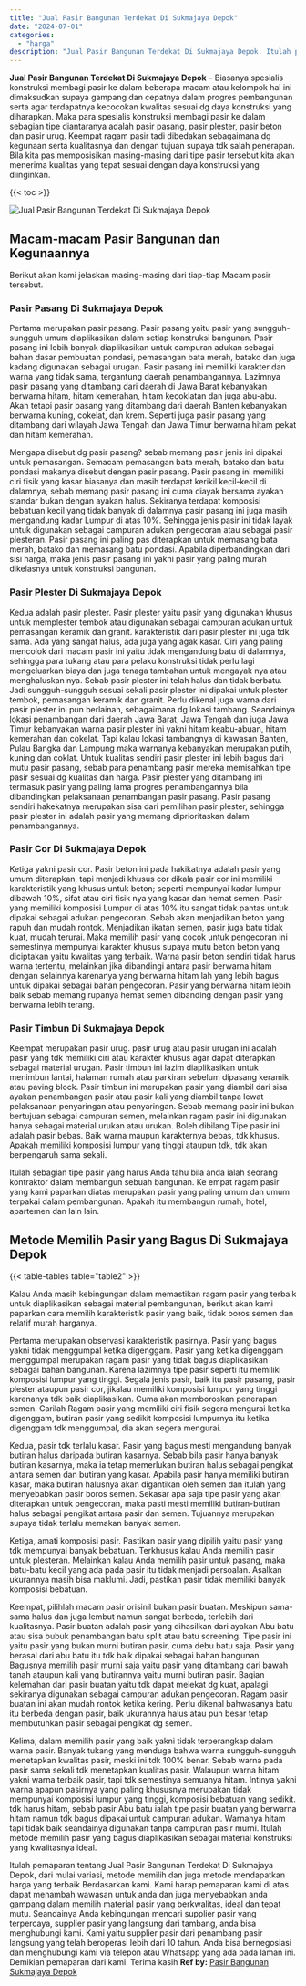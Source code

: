 ```yaml
---
title: "Jual Pasir Bangunan Terdekat Di Sukmajaya Depok"
date: "2024-07-01"
categories: 
  - "harga"
description: "Jual Pasir Bangunan Terdekat Di Sukmajaya Depok. Itulah pemaparan tentang Jual Pasir Bangunan Terdekat Di Sukmajaya Depok, dari mulai variasi, metode memilih..."
---
```


**Jual Pasir Bangunan Terdekat Di Sukmajaya Depok** – Biasanya spesialis konstruksi membagi pasir ke dalam beberapa macam atau kelompok hal ini dimaksudkan supaya gampang dan cepatnya dalam progres pembangunan serta agar terdapatnya kecocokan kwalitas sesuai dg daya konstruksi yang diharapkan. Maka para spesialis konstruksi membagi pasir ke dalam sebagian tipe diantaranya adalah pasir pasang, pasir plester, pasir beton dan pasir urug. Keempat ragam pasir tadi dibedakan sebagaimana dg kegunaan serta kualitasnya dan dengan tujuan supaya tdk salah penerapan. Bila kita pas memposisikan masing-masing dari tipe pasir tersebut kita akan menerima kualitas yang tepat sesuai dengan daya konstruksi yang diinginkan.

{{< toc >}}

![Jual Pasir Bangunan Terdekat Di Sukmajaya Depok](/images/jual-pasir-bangunan-11.png)

## Macam-macam Pasir Bangunan dan Kegunaannya

Berikut akan kami jelaskan masing-masing dari tiap-tiap Macam pasir tersebut.

### Pasir Pasang Di Sukmajaya Depok

Pertama merupakan pasir pasang. Pasir pasang yaitu pasir yang sungguh-sungguh umum diaplikasikan dalam setiap konstruksi bangunan. Pasir pasang ini lebih banyak diaplikasikan untuk campuran adukan sebagai bahan dasar pembuatan pondasi, pemasangan bata merah, batako dan juga kadang digunakan sebagai urugan. Pasir pasang ini memiliki karakter dan warna yang tidak sama, tergantung daerah penambangannya. Lazimnya pasir pasang yang ditambang dari daerah di Jawa Barat kebanyakan berwarna hitam, hitam kemerahan, hitam kecoklatan dan juga abu-abu. Akan tetapi pasir pasang yang ditambang dari daerah Banten kebanyakan berwarna kuning, cokelat, dan krem. Seperti juga pasir pasang yang ditambang dari wilayah Jawa Tengah dan Jawa Timur berwarna hitam pekat dan hitam kemerahan.

Mengapa disebut dg pasir pasang? sebab memang pasir jenis ini dipakai untuk pemasangan. Semacam pemasangan bata merah, batako dan batu pondasi makanya disebut dengan pasir pasang. Pasir pasang ini memiliki ciri fisik yang kasar biasanya dan masih terdapat kerikil kecil-kecil di dalamnya, sebab memang pasir pasang ini cuma diayak bersama ayakan standar bukan dengan ayakan halus. Sekiranya terdapat komposisi bebatuan kecil yang tidak banyak di dalamnya pasir pasang ini juga masih mengandung kadar Lumpur di atas 10%. Sehingga jenis pasir ini tidak layak untuk digunakan sebagai campuran adukan pengecoran atau sebagai pasir plesteran. Pasir pasang ini paling pas diterapkan untuk memasang bata merah, batako dan memasang batu pondasi. Apabila diperbandingkan dari sisi harga, maka jenis pasir pasang ini yakni pasir yang paling murah dikelasnya untuk konstruksi bangunan.

### Pasir Plester Di Sukmajaya Depok

Kedua adalah pasir plester. Pasir plester yaitu pasir yang digunakan khusus untuk memplester tembok atau digunakan sebagai campuran adukan untuk pemasangan keramik dan granit. karakteristik dari pasir plester ini juga tdk sama. Ada yang sangat halus, ada juga yang agak kasar. Ciri yang paling mencolok dari macam pasir ini yaitu tidak mengandung batu di dalamnya, sehingga para tukang atau para pelaku konstruksi tidak perlu lagi mengeluarkan biaya dan juga tenaga tambahan untuk mengayak nya atau menghaluskan nya. Sebab pasir plester ini telah halus dan tidak berbatu. Jadi sungguh-sungguh sesuai sekali pasir plester ini dipakai untuk plester tembok, pemasangan keramik dan granit. Perlu dikenal juga warna dari pasir plester ini pun berlainan, sebagaimana dg lokasi tambang. Seandainya lokasi penambangan dari daerah Jawa Barat, Jawa Tengah dan juga Jawa Timur kebanyakan warna pasir plester ini yakni hitam keabu-abuan, hitam kemerahan dan cokelat. Tapi kalau lokasi tambangnya di kawasan Banten, Pulau Bangka dan Lampung maka warnanya kebanyakan merupakan putih, kuning dan coklat. Untuk kualitas sendiri pasir plester ini lebih bagus dari mutu pasir pasang, sebab para penambang pasir mereka memisahkan tipe pasir sesuai dg kualitas dan harga. Pasir plester yang ditambang ini termasuk pasir yang paling lama progres penambangannya bila dibandingkan pelaksanaan penambangan pasir pasang. Pasir pasang sendiri hakekatnya merupakan sisa dari pemilihan pasir plester, sehingga pasir plester ini adalah pasir yang memang diprioritaskan dalam penambangannya.

### Pasir Cor Di Sukmajaya Depok

Ketiga yakni pasir cor. Pasir beton ini pada hakikatnya adalah pasir yang umum diterapkan, tapi menjadi khusus cor dikala pasir cor ini memiliki karakteristik yang khusus untuk beton; seperti mempunyai kadar lumpur dibawah 10%, sifat atau ciri fisik nya yang kasar dan hemat semen. Pasir yang memiliki komposisi Lumpur di atas 10% itu sangat tidak pantas untuk dipakai sebagai adukan pengecoran. Sebab akan menjadikan beton yang rapuh dan mudah rontok. Menjadikan ikatan semen, pasir juga batu tidak kuat, mudah terurai. Maka memilih pasir yang cocok untuk pengecoran ini semestinya mempunyai karakter khusus supaya mutu beton beton yang diciptakan yaitu kwalitas yang terbaik. Warna pasir beton sendiri tidak harus warna tertentu, melainkan jika dibandingi antara pasir berwarna hitam dengan selainnya karenanya yang berwarna hitam lah yang lebih bagus untuk dipakai sebagai bahan pengecoran. Pasir yang berwarna hitam lebih baik sebab memang rupanya hemat semen dibanding dengan pasir yang berwarna lebih terang.

### Pasir Timbun Di Sukmajaya Depok

Keempat merupakan pasir urug. pasir urug atau pasir urugan ini adalah pasir yang tdk memiliki ciri atau karakter khusus agar dapat diterapkan sebagai material urugan. Pasir timbun ini lazim diaplikasikan untuk menimbun lantai, halaman rumah atau parkiran sebelum dipasang keramik atau paving block. Pasir timbun ini merupakan pasir yang diambil dari sisa ayakan penambangan pasir atau pasir kali yang diambil tanpa lewat pelaksanaan penyaringan atau penyaringan. Sebab memang pasir ini bukan bertujuan sebagai campuran semen, melainkan ragam pasir ini digunakan hanya sebagai material urukan atau urukan. Boleh dibilang Tipe pasir ini adalah pasir bebas. Baik warna maupun karakternya bebas, tdk khusus. Apakah memiliki komposisi lumpur yang tinggi ataupun tdk, tdk akan berpengaruh sama sekali.

Itulah sebagian tipe pasir yang harus Anda tahu bila anda ialah seorang kontraktor dalam membangun sebuah bangunan. Ke empat ragam pasir yang kami paparkan diatas merupakan pasir yang paling umum dan umum terpakai dalam pembangunan. Apakah itu membangun rumah, hotel, apartemen dan lain lain.

## Metode Memilih Pasir yang Bagus Di Sukmajaya Depok

{{< table-tables table="table2" >}}

Kalau Anda masih kebingungan dalam memastikan ragam pasir yang terbaik untuk diaplikasikan sebagai material pembangunan, berikut akan kami paparkan cara memilih karakteristik pasir yang baik, tidak boros semen dan relatif murah harganya.

Pertama merupakan observasi karakteristik pasirnya. Pasir yang bagus yakni tidak menggumpal ketika digenggam. Pasir yang ketika digenggam menggumpal merupakan ragam pasir yang tidak bagus diaplikasikan sebagai bahan bangunan. Karena lazimnya tipe pasir seperti itu memiliki komposisi lumpur yang tinggi. Segala jenis pasir, baik itu pasir pasang, pasir plester ataupun pasir cor, jikalau memiliki komposisi lumpur yang tinggi karenanya tdk baik diaplikasikan. Cuma akan memboroskan penerapan semen. Carilah Ragam pasir yang memiliki ciri fisik segera mengurai ketika digenggam, butiran pasir yang sedikit komposisi lumpurnya itu ketika digenggam tdk menggumpal, dia akan segera mengurai.

Kedua, pasir tdk terlalu kasar. Pasir yang bagus mesti mengandung banyak butiran halus daripada butiran kasarnya. Sebab bila pasir hanya banyak butiran kasarnya, maka ia tetap memerlukan butiran halus sebagai pengikat antara semen dan butiran yang kasar. Apabila pasir hanya memiliki butiran kasar, maka butiran halusnya akan digantikan oleh semen dan itulah yang menyebabkan pasir boros semen. Sekasar apa saja tipe pasir yang akan diterapkan untuk pengecoran, maka pasti mesti memiliki butiran-butiran halus sebagai pengikat antara pasir dan semen. Tujuannya merupakan supaya tidak terlalu memakan banyak semen.

Ketiga, amati komposisi pasir. Pastikan pasir yang dipilih yaitu pasir yang tdk mempunyai banyak bebatuan. Terkhusus kalau Anda memilih pasir untuk plesteran. Melainkan kalau Anda memilih pasir untuk pasang, maka batu-batu kecil yang ada pada pasir itu tidak menjadi persoalan. Asalkan ukurannya masih bisa maklumi. Jadi, pastikan pasir tidak memiliki banyak komposisi bebatuan.

Keempat, pilihlah macam pasir orisinil bukan pasir buatan. Meskipun sama-sama halus dan juga lembut namun sangat berbeda, terlebih dari kualitasnya. Pasir buatan adalah pasir yang dihasilkan dari ayakan Abu batu atau sisa bubuk penambangan batu split atau batu screening. Tipe pasir ini yaitu pasir yang bukan murni butiran pasir, cuma debu batu saja. Pasir yang berasal dari abu batu itu tdk baik dipakai sebagai bahan bangunan. Bagusnya memilih pasir murni saja yaitu pasir yang ditambang dari bawah tanah ataupun kali yang butirannya yaitu murni butiran pasir. Bagian kelemahan dari pasir buatan yaitu tdk dapat melekat dg kuat, apalagi sekiranya digunakan sebagai campuran adukan pengecoran. Ragam pasir buatan ini akan mudah rontok ketika kering. Perlu dikenal bahwasanya batu itu berbeda dengan pasir, baik ukurannya halus atau pun besar tetap membutuhkan pasir sebagai pengikat dg semen.

Kelima, dalam memilih pasir yang baik yakni tidak terperangkap dalam warna pasir. Banyak tukang yang menduga bahwa warna sungguh-sungguh menetapkan kwalitas pasir, meski ini tdk 100% benar. Sebab warna pada pasir sama sekali tdk menetapkan kualitas pasir. Walaupun warna hitam yakni warna terbaik pasir, tapi tdk semestinya semuanya hitam. Intinya yakni warna apapun pasirnya yang paling khususnya merupakan tidak mempunyai komposisi lumpur yang tinggi, komposisi bebatuan yang sedikit. tdk harus hitam, sebab pasir Abu batu ialah tipe pasir buatan yang berwarna hitam namun tdk bagus dipakai untuk campuran adukan. Warnanya hitam tapi tidak baik seandainya digunakan tanpa campuran pasir murni. Itulah metode memilih pasir yang bagus diaplikasikan sebagai material konstruksi yang kwalitasnya ideal.

Itulah pemaparan tentang Jual Pasir Bangunan Terdekat Di Sukmajaya Depok, dari mulai variasi, metode memilih dan juga metode mendapatkan harga yang terbaik Berdasarkan kami. Kami harap pemaparan kami di atas dapat menambah wawasan untuk anda dan juga menyebabkan anda gampang dalam memilih material pasir yang berkwalitas, ideal dan tepat mutu. Seandainya Anda kebingungan mencari supplier pasir yang terpercaya, supplier pasir yang langsung dari tambang, anda bisa menghubungi kami. Kami yaitu supplier pasir dari penambang pasir langsung yang telah beroperasi lebih dari 10 tahun. Anda bisa bernegosiasi dan menghubungi kami via telepon atau Whatsapp yang ada pada laman ini. Demikian pemaparan dari kami. Terima kasih
**Ref by:** [Pasir Bangunan Sukmajaya Depok](https://id.wikipedia.org/wiki/Pasir)
